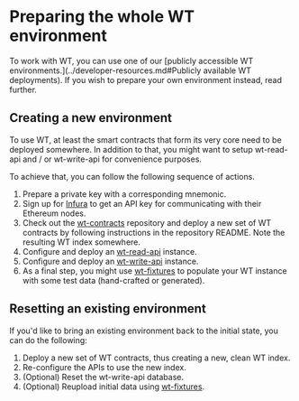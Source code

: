 # Preparing the whole WT environment

To work with WT, you can use one of our [publicly accessible WT
environments.](../developer-resources.md#Publicly available WT deployments).
If you wish to prepare your own environment instead, read
further.

## Creating a new environment

To use WT, at least the smart contracts that form its very core
need to be deployed somewhere. In addition to that, you might
want to setup wt-read-api and / or wt-write-api for convenience
purposes.

To achieve that, you can follow the following sequence of
actions.

1. Prepare a private key with a corresponding mnemonic.
2. Sign up for [Infura](https://infura.io/) to get an API key for communicating with
   their Ethereum nodes.
3. Check out the [wt-contracts](https://github.com/windingtree/wt-contracts) repository
   and deploy a new set of WT contracts by following instructions in the repository
   README. Note the resulting WT index somewhere.
4. Configure and deploy an [wt-read-api](https://github.com/windingtree/wt-read-api) instance.
5. Configure and deploy an [wt-write-api](https://github.com/windingtree/wt-write-api) instance. 
6. As a final step, you might use [wt-fixtures](https://github.com/windingtree/wt-fixtures) to
   populate your WT instance with some test data (hand-crafted or generated).

## Resetting an existing environment

If you'd like to bring an existing environment back to the
initial state, you can do the following:

1. Deploy a new set of WT contracts, thus creating a new, clean
   WT index.
2. Re-configure the APIs to use the new index.
3. (Optional) Reset the wt-write-api database.
4. (Optional) Reupload initial data using [wt-fixtures](https://github.com/windingtree/wt-fixtures).
